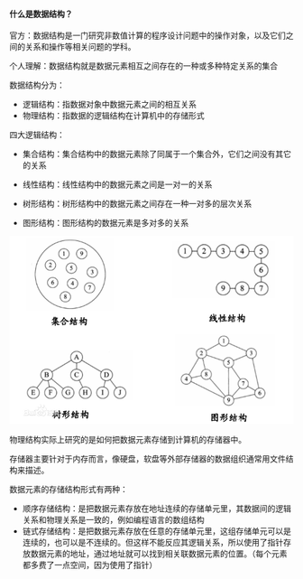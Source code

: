 #### 什么是数据结构？

官方：数据结构是一门研究非数值计算的程序设计问题中的操作对象，以及它们之间的关系和操作等相关问题的学科。

个人理解：数据结构就是数据元素相互之间存在的一种或多种特定关系的集合

数据结构分为：

- 逻辑结构：指数据对象中数据元素之间的相互关系
- 物理结构：指数据的逻辑结构在计算机中的存储形式

四大逻辑结构：

- 集合结构：集合结构中的数据元素除了同属于一个集合外，它们之间没有其它的关系

- 线性结构：线性结构中的数据元素之间是一对一的关系

- 树形结构：树形结构中的数据元素之间存在一种一对多的层次关系
- 图形结构：图形结构的数据元素是多对多的关系

![](树/树.assets/a6efce1b9d16fdfaa5df8e49bc8f8c5495ee7be1.jpg)

物理结构实际上研究的是如何把数据元素存储到计算机的存储器中。

存储器主要针对于内存而言，像硬盘，软盘等外部存储器的数据组织通常用文件结构来描述。

数据元素的存储结构形式有两种：

- 顺序存储结构：是把数据元素存放在地址连续的存储单元里，其数据间的逻辑关系和物理关系是一致的，例如编程语言的数组结构
- 链式存储结构：是把数据元素存放在任意的存储单元里，这组存储单元可以是连续的，也可以是不连续的。但这样不能反应其逻辑关系，所以使用了指针存放数据元素的地址，通过地址就可以找到相关联数据元素的位置。（每个元素都多费了一点空间，因为使用了指针）

